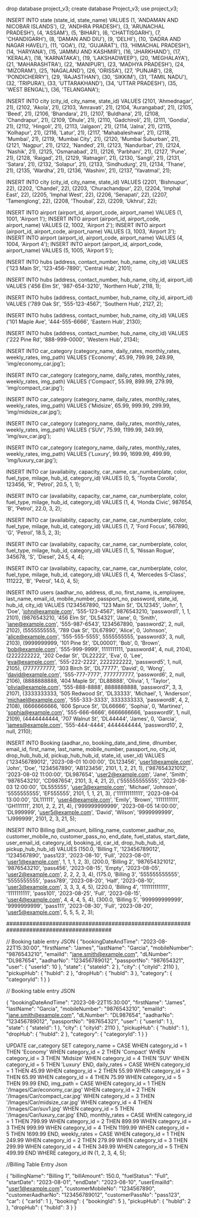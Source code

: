 drop database project_v3; 
create database Project_v3; 
use project_v3; 




INSERT INTO state (state_id, state_name) VALUES
(1, 'ANDAMAN AND NICOBAR ISLANDS'),
(2, 'ANDHRA PRADESH'),
(3, 'ARUNACHAL PRADESH'),
(4, 'ASSAM'),
(5, 'BIHAR'),
(6, 'CHATTISGARH'),
(7, 'CHANDIGARH'),
(8, 'DAMAN AND DIU'),
(9, 'DELHI'),
(10, 'DADRA AND NAGAR HAVELI'),
(11, 'GOA'),
(12, 'GUJARAT'),
(13, 'HIMACHAL PRADESH'),
(14, 'HARYANA'),
(15, 'JAMMU AND KASHMIR'),
(16, 'JHARKHAND'),
(17, 'KERALA'),
(18, 'KARNATAKA'),
(19, 'LAKSHADWEEP'),
(20, 'MEGHALAYA'),
(21, 'MAHARASHTRA'),
(22, 'MANIPUR'),
(23, 'MADHYA PRADESH'),
(24, 'MIZORAM'),
(25, 'NAGALAND'),
(26, 'ORISSA'),
(27, 'PUNJAB'),
(28, 'PONDICHERRY'),
(29, 'RAJASTHAN'),
(30, 'SIKKIM'),
(31, 'TAMIL NADU'),
(32, 'TRIPURA'),
(33, 'UTTARAKHAND'),
(34, 'UTTAR PRADESH'),
(35, 'WEST BENGAL'),
(36, 'TELANGANA');





INSERT INTO city (city_id, city_name, state_id) VALUES
(2101, 'Ahmednagar', 21),
(2102, 'Akola', 21),
(2103, 'Amravati', 21),
(2104, 'Aurangabad', 21),
(2105, 'Beed', 21),
(2106, 'Bhandara', 21),
(2107, 'Buldhana', 21),
(2108, 'Chandrapur', 21),
(2109, 'Dhule', 21),
(2110, 'Gadchiroli', 21),
(2111, 'Gondia', 21),
(2112, 'Hingoli', 21),
(2113, 'Jalgaon', 21),
(2114, 'Jalna', 21),
(2115, 'Kolhapur', 21),
(2116, 'Latur', 21),
(2117, 'Mahabaleshwar', 21),
(2118, 'Mumbai', 21),
(2119, 'Mumbai City', 21),
(2120, 'Mumbai Suburban', 21),
(2121, 'Nagpur', 21),
(2122, 'Nanded', 21),
(2123, 'Nandurbar', 21),
(2124, 'Nashik', 21),
(2125, 'Osmanabad', 21),
(2126, 'Parbhani', 21),
(2127, 'Pune', 21),
(2128, 'Raigad', 21),
(2129, 'Ratnagiri', 21),
(2130, 'Sangli', 21),
(2131, 'Satara', 21),
(2132, 'Solapur', 21),
(2133, 'Sindhudurg', 21),
(2134, 'Thane', 21),
(2135, 'Wardha', 21),
(2136, 'Washim', 21),
(2137, 'Yavatmal', 21);


INSERT INTO city (city_id, city_name, state_id) VALUES
(2201, 'Bishnupur', 22),
(2202, 'Chandel', 22),
(2203, 'Churachandpur', 22),
(2204, 'Imphal East', 22),
(2205, 'Imphal West', 22),
(2206, 'Senapati', 22),
(2207, 'Tamenglong', 22),
(2208, 'Thoubal', 22),
(2209, 'Ukhrul', 22);





INSERT INTO airport (airport_id, airport_code, airport_name) VALUES (1, 1001, 'Airport 1');
INSERT INTO airport (airport_id, airport_code, airport_name) VALUES (2, 1002, 'Airport 2');
INSERT INTO airport (airport_id, airport_code, airport_name) VALUES (3, 1003, 'Airport 3');
INSERT INTO airport (airport_id, airport_code, airport_name) VALUES (4, 1004, 'Airport 4');
INSERT INTO airport (airport_id, airport_code, airport_name) VALUES (5, 1005, 'Airport 5');







INSERT INTO hubs (address, contact_number, hub_name, city_id) VALUES
('123 Main St', '123-456-7890', 'Central Hub', 2101);


INSERT INTO hubs (address, contact_number, hub_name, city_id, airport_id) VALUES
('456 Elm St', '987-654-3210', 'Northern Hub', 2118, 1);


INSERT INTO hubs (address, contact_number, hub_name, city_id, airport_id) VALUES
('789 Oak St', '555-123-4567', 'Southern Hub', 2127, 2);


INSERT INTO hubs (address, contact_number, hub_name, city_id) VALUES
('101 Maple Ave', '444-555-6666', 'Eastern Hub', 2130);


INSERT INTO hubs (address, contact_number, hub_name, city_id) VALUES
('222 Pine Rd', '888-999-0000', 'Western Hub', 2134);






INSERT INTO car_category (category_name, daily_rates, monthly_rates, weekly_rates, img_path) VALUES
('Economy', 45.99, 799.99, 249.99, 'img/economy_car.jpg');


INSERT INTO car_category (category_name, daily_rates, monthly_rates, weekly_rates, img_path) VALUES
('Compact', 55.99, 899.99, 279.99, 'img/compact_car.jpg');


INSERT INTO car_category (category_name, daily_rates, monthly_rates, weekly_rates, img_path) VALUES
('Midsize', 65.99, 999.99, 299.99, 'img/midsize_car.jpg');


INSERT INTO car_category (category_name, daily_rates, monthly_rates, weekly_rates, img_path) VALUES
('SUV', 75.99, 1199.99, 349.99, 'img/suv_car.jpg');


INSERT INTO car_category (category_name, daily_rates, monthly_rates, weekly_rates, img_path) VALUES
('Luxury', 99.99, 1699.99, 499.99, 'img/luxury_car.jpg');








INSERT INTO car (availabiity, capacity, car_name, car_numberplate, color, fuel_type, milage, hub_id, category_id)
VALUES (0, 5, 'Toyota Corolla', 123456, 'R', 'Petrol', 20.5, 1, 1);


INSERT INTO car (availabiity, capacity, car_name, car_numberplate, color, fuel_type, milage, hub_id, category_id)
VALUES (1, 4, 'Honda Civic', 987654, 'B', 'Petrol', 22.0, 3, 2);


INSERT INTO car (availabiity, capacity, car_name, car_numberplate, color, fuel_type, milage, hub_id, category_id)
VALUES (1, 7, 'Ford Focus', 567890, 'G', 'Petrol', 18.5, 2, 3);


INSERT INTO car (availabiity, capacity, car_name, car_numberplate, color, fuel_type, milage, hub_id, category_id)
VALUES (1, 5, 'Nissan Rogue', 345678, 'S', 'Diesel', 24.5, 4, 4);


INSERT INTO car (availabiity, capacity, car_name, car_numberplate, color, fuel_type, milage, hub_id, category_id)
VALUES (1, 4, 'Mercedes S-Class', 111222, 'B', 'Petrol', 14.0, 4, 5);





INSERT INTO users (aadhar_no, address, dl_no, first_name, is_employee, last_name, email_id, mobile_number, passport_no, password, state_id, hub_id, city_id)
VALUES 
    (1234567890, '123 Main St', 'DL12345', 'John', 1, 'Doe', 'john@example.com', '555-123-4567', 9876543210, 'password1', 1, 1, 2101),
    (9876543210, '456 Elm St', 'DL54321', 'Jane', 0, 'Smith', 'jane@example.com', '555-987-6543', 1234567890, 'password2', 2, null, 2102),
    (5555555555, '789 Oak St', 'DL67890', 'Alice', 0, 'Johnson', 'alice@example.com', '555-555-5555', 5555555555, 'password3', 3, null, 2103),
    (9999999999, '101 Pine St', 'DL00001', 'Bob', 0, 'Brown', 'bob@example.com', '555-999-9999', 1111111111, 'password4', 4, null, 2104),
    (2222222222, '202 Cedar St', 'DL22222', 'Eva', 0, 'Lee', 'eva@example.com', '555-222-2222', 2222222222, 'password5', 1, null, 2105),
    (7777777777, '303 Birch St', 'DL77777', 'David', 0, 'Wong', 'david@example.com', '555-777-7777', 7777777777, 'password6', 2, null, 2106),
    (8888888888, '404 Maple St', 'DL88888', 'Olivia', 1, 'Taylor', 'olivia@example.com', '555-888-8888', 8888888888, 'password7', 3, 3, 2107),
    (3333333333, '505 Redwood St', 'DL33333', 'Michael', 1, 'Anderson', 'michael@example.com', '555-333-3333', 3333333333, 'password8', 4, 2, 2108),
    (6666666666, '606 Spruce St', 'DL66666', 'Sophia', 0, 'Martinez', 'sophia@example.com', '555-666-6666', 6666666666, 'password9', 1, null, 2109),
    (4444444444, '707 Walnut St', 'DL44444', 'James', 0, 'Garcia', 'james@example.com', '555-444-4444', 4444444444, 'password10', 2, null, 2110);







INSERT INTO Booking (aadhar_no, booking_date_and_time, dlnumber, email_id, first_name, last_name, mobile_number, passport_no, city_id, drop_hub_hub_id, pickup_hub_hub_id, state_id, user_id)
VALUES
    ('123456789012', '2023-08-01 10:00:00', 'DL123456', 'user1@example.com', 'John', 'Doe', '1234567890', 'AB123456', 2101, 1, 2, 21, 1),
    ('987654321012', '2023-08-02 11:00:00', 'DL987654', 'user2@example.com', 'Jane', 'Smith', '9876543210', 'CD987654', 2101, 3, 4, 21, 2),
    ('555555555555', '2023-08-03 12:00:00', 'DL555555', 'user3@example.com', 'Michael', 'Johnson', '5555555555', 'EF555555', 2101, 1, 1, 21, 3),
    ('111111111111', '2023-08-04 13:00:00', 'DL111111', 'user4@example.com', 'Emily', 'Brown', '1111111111', 'GH111111', 2101, 2, 2, 21, 4),
    ('999999999999', '2023-08-05 14:00:00', 'DL999999', 'user5@example.com', 'David', 'Wilson', '9999999999', 'IJ999999', 2101, 2, 3, 21, 5);



INSERT INTO Billing (bill_amount, billing_name, customer_aadhar_no, customer_mobile_no, customer_pass_no, end_date, fuel_status, start_date, user_email_id, category_id, booking_id, car_id, drop_hub_hub_id, pickup_hub_hub_id)
VALUES
    (150.0, 'Billing 1', '123456789012', '1234567890', 'pass123', '2023-08-10', 'Full', '2023-08-01', 'user1@example.com', 1, 1, 1, 2, 3),
    (200.0, 'Billing 2', '987654321012', '9876543210', 'pass456', '2023-08-15', 'Empty', '2023-08-05', 'user2@example.com', 2, 2, 2, 3, 4),
    (175.0, 'Billing 3', '555555555555', '5555555555', 'pass789', '2023-08-20', 'Half', '2023-08-10', 'user3@example.com', 3, 3, 3, 4, 5),
    (220.0, 'Billing 4', '111111111111', '1111111111', 'pass101', '2023-08-25', 'Full', '2023-08-15', 'user4@example.com', 4, 4, 4, 5, 4),
    (300.0, 'Billing 5', '999999999999', '9999999999', 'pass111', '2023-08-30', 'Full', '2023-08-20', 'user5@example.com', 5, 5, 5, 2, 3);





########################################################################################

// Booking table entry JSON 
{
  "bookingDateAndTime": "2023-08-22T15:30:00",
  "firstName": "James",
  "lastName": "Garcia",
  "mobileNumber": "9876543210",
  "emailId": "jane.smith@example.com",
  "dLNumber": "DL987654",
  "aadharNo": "123456789012",
  "passportNo": "987654321",
  "user": {
    "userId": 10
  },
  "state": {
    "stateId": 2
  },
  "city": {
    "cityId": 2110
  },
  "pickupHub": {
    "hubId": 2
  },
  "dropHub": {
    "hubId": 3
  },
  "category": {
    "categoryId": 1
  }
}



// Booking table entry JSON 

{
    "bookingDateAndTime": "2023-08-22T15:30:00",
    "firstName": "James",
    "lastName": "Garcia",
    "mobileNumber": "9876543210",
    "emailId": "jane.smith@example.com",
    "dLNumber": "DL987654",
    "aadharNo": "123456789012",
    "passportNo": "987654321",
    "user": {
        "userId": 1
    },
    "state": {
        "stateId": 1
    },
    "city": {
        "cityId": 2110
    },
    "pickupHub": {
        "hubId": 1
    },
    "dropHub": {
        "hubId": 2
    },
    "category": {
        "categoryId": 1
    }
}



UPDATE car_category
SET
    category_name = CASE
        WHEN category_id = 1 THEN 'Economy'
        WHEN category_id = 2 THEN 'Compact'
        WHEN category_id = 3 THEN 'Midsize'
        WHEN category_id = 4 THEN 'SUV'
        WHEN category_id = 5 THEN 'Luxury'
    END,
    daily_rates = CASE
        WHEN category_id = 1 THEN 45.99
        WHEN category_id = 2 THEN 55.99
        WHEN category_id = 3 THEN 65.99
        WHEN category_id = 4 THEN 75.99
        WHEN category_id = 5 THEN 99.99
    END,
    img_path = CASE
        WHEN category_id = 1 THEN '/Images/Car/economy_car.jpg'
        WHEN category_id = 2 THEN '/Images/Car/compact_car.jpg'
        WHEN category_id = 3 THEN '/Images/Car/midsize_car.jpg'
        WHEN category_id = 4 THEN '/Images/Car/suv1.jpg'
        WHEN category_id = 5 THEN '/Images/Car/luxury_car.jpg'
    END,
    monthly_rates = CASE
        WHEN category_id = 1 THEN 799.99
        WHEN category_id = 2 THEN 899.99
        WHEN category_id = 3 THEN 999.99
        WHEN category_id = 4 THEN 1199.99
        WHEN category_id = 5 THEN 1699.99
    END,
    weekly_rates = CASE
        WHEN category_id = 1 THEN 249.99
        WHEN category_id = 2 THEN 279.99
        WHEN category_id = 3 THEN 299.99
        WHEN category_id = 4 THEN 349.99
        WHEN category_id = 5 THEN 499.99
    END
WHERE category_id IN (1, 2, 3, 4, 5);





//Billing Table Entry Json

{
    "billingName": "Billing 1",
    "billAmount": 150.0,
    "fuelStatus": "Full",
    "startDate": "2023-08-01",
    "endDate": "2023-08-10",
    "userEmailId": "user1@example.com",
    "customerMobileNo": "1234567890",
    "customerAadharNo": "123456789012",
    "customerPassNo": "pass123",
    "car": {
      "carId": 1
    },
    "booking": {
      "bookingId": 5
    },
    "pickupHub": {
      "hubId": 2
    },
    "dropHub": {
      "hubId": 3
    }
  }